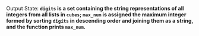 Output State: **`digits` is a set containing the string representations of all integers from all lists in `cubes`; `max_num` is assigned the maximum integer formed by sorting `digits` in descending order and joining them as a string, and the function prints `max_num`.**